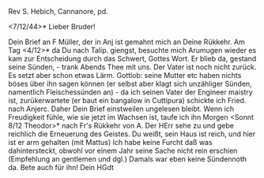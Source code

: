 Rev S. Hebich, Cannanore, pd.

 <7/12/44>*
Lieber Bruder!

Dein Brief an F Müller, der in Anj ist gemahnt mich an Deine Rükkehr. Am Tag <4/12>* da Du nach Talip. giengst, besuchte mich Arumugen wieder es kam zur Entscheidung durch das Schwert, Gottes Wort. Er blieb da, gestand seine Sünden, - trank Abends Thee mit uns. Der Vater ist noch nicht zurück. Es setzt aber schon etwas Lärm. Gottlob: seine Mutter etc haben nichts böses über ihn sagen können (er selbst aber klagt sich unzähliger Sünden, namentlich Fleischessünden an) - da ich seinen Vater der Engineer maistry ist, zurükerwartete (er baut ein bangalow in Cuttipura) schickte ich Fried. nach Anjerc. Daher Dein Brief einstweilen ungelesen bleibt. Wenn ich Freudigkeit fühle, wie sie jetzt im Wachsen ist, taufe ich ihn Morgen <Sonnt 8/12 Theodor>* nach Fr's Rükkehr von A. Der HErr sehe zu und gebe reichlich die Erneuerung des Geistes. Du weißt, sein Haus ist reich, und hier ist er arm gehalten (mit Mattus) Ich habe keine Furcht daß was dahintersteckt, obwohl vor einem Jahr seine Sache nicht rein erschien (Empfehlung an gentlemen und dgl.) Damals war eben keine Sündennoth da. Bete auch für ihn!  Dein HGdt

